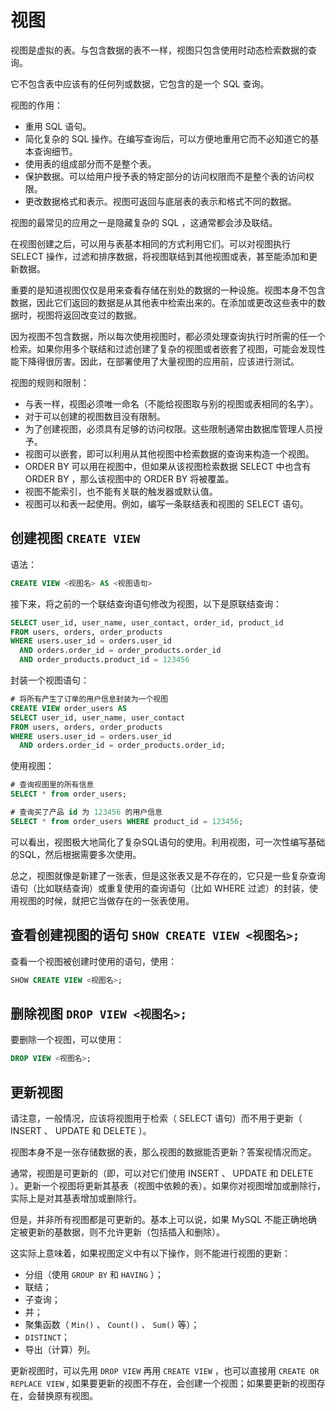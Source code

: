 # 视图

视图是虚拟的表。与包含数据的表不一样，视图只包含使用时动态检索数据的查询。

它不包含表中应该有的任何列或数据，它包含的是一个 SQL 查询。

视图的作用：

- 重用 SQL 语句。
- 简化复杂的 SQL 操作。在编写查询后，可以方便地重用它而不必知道它的基本查询细节。
- 使用表的组成部分而不是整个表。
- 保护数据。可以给用户授予表的特定部分的访问权限而不是整个表的访问权限。
- 更改数据格式和表示。视图可返回与底层表的表示和格式不同的数据。

视图的最常见的应用之一是隐藏复杂的 SQL ，这通常都会涉及联结。

在视图创建之后，可以用与表基本相同的方式利用它们。可以对视图执行 SELECT 操作，过滤和排序数据，将视图联结到其他视图或表，甚至能添加和更新数据。

重要的是知道视图仅仅是用来查看存储在别处的数据的一种设施。视图本身不包含数据，因此它们返回的数据是从其他表中检索出来的。在添加或更改这些表中的数据时，视图将返回改变过的数据。

因为视图不包含数据，所以每次使用视图时，都必须处理查询执行时所需的任一个检索。如果你用多个联结和过滤创建了复杂的视图或者嵌套了视图，可能会发现性能下降得很厉害。因此，在部署使用了大量视图的应用前，应该进行测试。

视图的规则和限制：

- 与表一样，视图必须唯一命名（不能给视图取与别的视图或表相同的名字）。
- 对于可以创建的视图数目没有限制。
- 为了创建视图，必须具有足够的访问权限。这些限制通常由数据库管理人员授予。
- 视图可以嵌套，即可以利用从其他视图中检索数据的查询来构造一个视图。
- ORDER BY 可以用在视图中，但如果从该视图检索数据 SELECT 中也含有 ORDER BY ，那么该视图中的 ORDER BY 将被覆盖。
- 视图不能索引，也不能有关联的触发器或默认值。
- 视图可以和表一起使用。例如，编写一条联结表和视图的 SELECT 语句。

## 创建视图 `CREATE VIEW`

语法：

```sql
CREATE VIEW <视图名> AS <视图语句>
```

接下来，将之前的一个联结查询语句修改为视图，以下是原联结查询：

```sql
SELECT user_id, user_name, user_contact, order_id, product_id
FROM users, orders, order_products
WHERE users.user_id = orders.user_id
  AND orders.order_id = order_products.order_id
  AND order_products.product_id = 123456
```

封装一个视图语句：

```sql
# 将所有产生了订单的用户信息封装为一个视图
CREATE VIEW order_users AS
SELECT user_id, user_name, user_contact
FROM users, orders, order_products
WHERE users.user_id = orders.user_id
  AND orders.order_id = order_products.order_id;
```

使用视图：

```sql
# 查询视图里的所有信息
SELECT * from order_users;

# 查询买了产品 id 为 123456 的用户信息
SELECT * from order_users WHERE product_id = 123456;
```

可以看出，视图极大地简化了复杂SQL语句的使用。利用视图，可一次性编写基础的SQL，然后根据需要多次使用。

总之，视图就像是新建了一张表，但是这张表又是不存在的，它只是一些复杂查询语句（比如联结查询）或重复使用的查询语句（比如 WHERE 过滤）的封装，使用视图的时候，就把它当做存在的一张表使用。

## 查看创建视图的语句 `SHOW CREATE VIEW <视图名>;`

查看一个视图被创建时使用的语句，使用：

```sql
SHOW CREATE VIEW <视图名>;
```

## 删除视图 `DROP VIEW <视图名>;`

要删除一个视图，可以使用：

```sql
DROP VIEW <视图名>;
```

## 更新视图

请注意，一般情况，应该将视图用于检索（ SELECT 语句）而不用于更新（ INSERT 、 UPDATE 和 DELETE ）。

视图本身不是一张存储数据的表，那么视图的数据能否更新？答案视情况而定。

通常，视图是可更新的（即，可以对它们使用 INSERT 、 UPDATE 和 DELETE ）。更新一个视图将更新其基表（视图中依赖的表）。如果你对视图增加或删除行，实际上是对其基表增加或删除行。

但是，并非所有视图都是可更新的。基本上可以说，如果 MySQL 不能正确地确定被更新的基数据，则不允许更新（包括插入和删除）。

这实际上意味着，如果视图定义中有以下操作，则不能进行视图的更新：

- 分组（使用 `GROUP BY` 和 `HAVING` ）；
- 联结；
- 子查询；
- 并；
- 聚集函数（ `Min()` 、 `Count()` 、 `Sum()` 等）；
- `DISTINCT`；
- 导出（计算）列。

更新视图时，可以先用 `DROP VIEW` 再用 `CREATE VIEW` ，也可以直接用 `CREATE OR REPLACE VIEW` , 如果要更新的视图不存在，会创建一个视图；如果要更新的视图存在，会替换原有视图。
